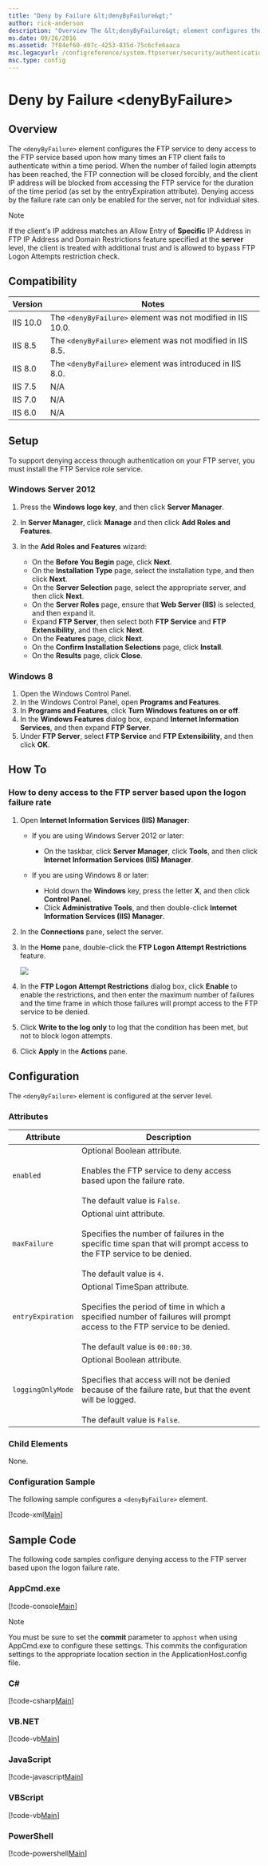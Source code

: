```yaml
---
title: "Deny by Failure &lt;denyByFailure&gt;"
author: rick-anderson
description: "Overview The &lt;denyByFailure&gt; element configures the FTP service to deny access to the FTP service based upon how many times an FTP client fails to auth..."
ms.date: 09/26/2016
ms.assetid: 7f84ef60-d07c-4253-835d-75c6cfe6aaca
msc.legacyurl: /configreference/system.ftpserver/security/authentication/denybyfailure
msc.type: config
---
```

Deny by Failure &lt;denyByFailure&gt;
====================
<a id="001"></a>
## Overview

The `<denyByFailure>` element configures the FTP service to deny access to the FTP service based upon how many times an FTP client fails to authenticate within a time period. When the number of failed login attempts has been reached, the FTP connection will be closed forcibly, and the client IP address will be blocked from accessing the FTP service for the duration of the time period (as set by the entryExpiration attribute). Denying access by the failure rate can only be enabled for the server, not for individual sites.

> [!NOTE]
> If the client's IP address matches an Allow Entry of **Specific** IP Address in FTP IP Address and Domain Restrictions feature specified at the **server** level, the client is treated with additional trust and is allowed to bypass FTP Logon Attempts restriction check.

<a id="002"></a>
## Compatibility

| Version | Notes |
| --- | --- |
| IIS 10.0 | The `<denyByFailure>` element was not modified in IIS 10.0. |
| IIS 8.5 | The `<denyByFailure>` element was not modified in IIS 8.5. |
| IIS 8.0 | The `<denyByFailure>` element was introduced in IIS 8.0. |
| IIS 7.5 | N/A |
| IIS 7.0 | N/A |
| IIS 6.0 | N/A |

<a id="003"></a>
## Setup

To support denying access through authentication on your FTP server, you must install the FTP Service role service.

### Windows Server 2012

1. Press the **Windows logo key**, and then click **Server Manager**.
2. In **Server Manager**, click **Manage** and then click **Add Roles and Features**.
3. In the **Add Roles and Features** wizard: 

    - On the **Before You Begin** page, click **Next**.
    - On the **Installation Type** page, select the installation type, and then click **Next**.
    - On the **Server Selection** page, select the appropriate server, and then click **Next**.
    - On the **Server Roles** page, ensure that **Web Server (IIS)** is selected, and then expand it.
    - Expand **FTP Server**, then select both **FTP Service** and **FTP Extensibility**, and then click **Next**.
    - On the **Features** page, click **Next**.
    - On the **Confirm Installation Selections** page, click **Install**.
    - On the **Results** page, click **Close**.

### Windows 8

1. Open the Windows Control Panel.
2. In the Windows Control Panel, open **Programs and Features**.
3. In **Programs and Features**, click **Turn Windows features on or off**.
4. In the **Windows Features** dialog box, expand **Internet Information Services**, and then expand **FTP Server**.
5. Under **FTP Server**, select **FTP Service** and **FTP Extensibility**, and then click **OK**.

<a id="004"></a>
## How To

### How to deny access to the FTP server based upon the logon failure rate

1. Open **Internet Information Services (IIS) Manager**: 

    - If you are using Windows Server 2012 or later: 

        - On the taskbar, click **Server Manager**, click **Tools**, and then click **Internet Information Services (IIS) Manager**.
    - If you are using Windows 8 or later: 

        - Hold down the **Windows** key, press the letter **X**, and then click **Control Panel**.
        - Click **Administrative Tools**, and then double-click **Internet Information Services (IIS) Manager**.
2. In the **Connections** pane, select the server.
3. In the **Home** pane, double-click the **FTP Logon Attempt Restrictions** feature.  
  
    [![](denyByFailure/_static/image2.png)](denyByFailure/_static/image1.png)
4. In the **FTP Logon Attempt Restrictions** dialog box, click **Enable** to enable the restrictions, and then enter the maximum number of failures and the time frame in which those failures will prompt access to the FTP service to be denied.
5. Click **Write to the log only** to log that the condition has been met, but not to block logon attempts.
6. Click **Apply** in the **Actions** pane.

<a id="005"></a>
## Configuration

The `<denyByFailure>` element is configured at the server level.

### Attributes

| Attribute | Description |
| --- | --- |
| `enabled` | Optional Boolean attribute.<br><br>Enables the FTP service to deny access based upon the failure rate.<br><br>The default value is `False`. |
| `maxFailure` | Optional uint attribute.<br><br>Specifies the number of failures in the specific time span that will prompt access to the FTP service to be denied.<br><br>The default value is `4`. |
| `entryExpiration` | Optional TimeSpan attribute.<br><br>Specifies the period of time in which a specified number of failures will prompt access to the FTP service to be denied.<br><br>The default value is `00:00:30`. |
| `loggingOnlyMode` | Optional Boolean attribute.<br><br>Specifies that access will not be denied because of the failure rate, but that the event will be logged.<br><br>The default value is `False`. |

### Child Elements

None.

### Configuration Sample

The following sample configures a `<denyByFailure>` element.

[!code-xml[Main](denyByFailure/samples/sample1.xml)]

<a id="006"></a>
## Sample Code

The following code samples configure denying access to the FTP server based upon the logon failure rate.

### AppCmd.exe

[!code-console[Main](denyByFailure/samples/sample2.cmd)]

> [!NOTE]
> You must be sure to set the **commit** parameter to `apphost` when using AppCmd.exe to configure these settings. This commits the configuration settings to the appropriate location section in the ApplicationHost.config file.
  
### C#

[!code-csharp[Main](denyByFailure/samples/sample3.cs)]
  
### VB.NET

[!code-vb[Main](denyByFailure/samples/sample4.vb)]
  
### JavaScript

[!code-javascript[Main](denyByFailure/samples/sample5.js)]
  
### VBScript

[!code-vb[Main](denyByFailure/samples/sample6.vb)]
  
### PowerShell

[!code-powershell[Main](denyByFailure/samples/sample7.ps1)]
